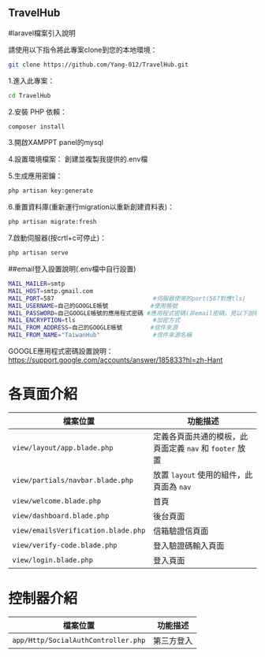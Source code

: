 ## TravelHub
#laravel檔案引入說明

請使用以下指令將此專案clone到您的本地環境：
```bash
git clone https://github.com/Yang-012/TravelHub.git
```
1.進入此專案：
```bash
cd TravelHub
```

2.安裝 PHP 依賴：
```bash
composer install
```
3.開啟XAMPPT panel的mysql

4.設置環境檔案：
創建並複製我提供的.env檔

5.生成應用密鑰：
```bash
php artisan key:generate
```

6.重置資料庫(重新運行migration以重新創建資料表)：
```bash
php artisan migrate:fresh
```

7.啟動伺服器(按crtl+c可停止)：
```bash
php artisan serve
```
##email登入設置說明(.env檔中自行設置)
```bash
MAIL_MAILER=smtp
MAIL_HOST=smtp.gmail.com
MAIL_PORT=587                            #伺服器使用的port(587對應tls)
MAIL_USERNAME=自己的GOOGLE帳號            #使用帳號
MAIL_PASSWORD=自己GOOGLE帳號的應用程式密碼 #應用程式密碼(非email密碼，見以下說明)
MAIL_ENCRYPTION=tls                      #加密方式
MAIL_FROM_ADDRESS=自己的GOOGLE帳號        #信件來源
MAIL_FROM_NAME="TaiwanHub"               #信件來源名稱
```
GOOGLE應用程式密碼設置說明：https://support.google.com/accounts/answer/185833?hl=zh-Hant

# 各頁面介紹

| 檔案位置                          | 功能描述                          |
|-----------------------------------|-----------------------------------|
| `view/layout/app.blade.php`       | 定義各頁面共通的模板，此頁面定義 `nav` 和 `footer` 放置 |
| `view/partials/navbar.blade.php`  | 放置 `layout` 使用的組件，此頁面為 `nav`       |
| `view/welcome.blade.php`          | 首頁                              |
| `view/dashboard.blade.php`        | 後台頁面                          |
| `view/emailsVerification.blade.php` | 信箱驗證信頁面                     |
| `view/verify-code.blade.php`      | 登入驗證碼輸入頁面                 |
| `view/login.blade.php`            | 登入頁面                          |

# 控制器介紹

| 檔案位置                     | 功能描述             |
|------------------------------|----------------------|
| `app/Http/SocialAuthController.php`  | 第三方登入           |


